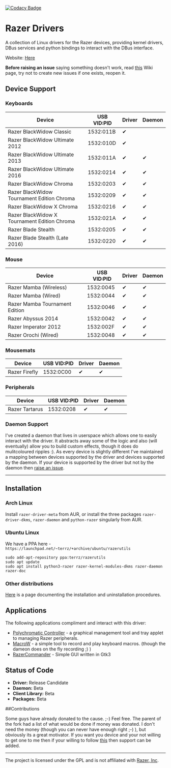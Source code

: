 [![Codacy Badge](https://api.codacy.com/project/badge/Grade/fd36d0d76e9842c4a7d67118bd01b275)](https://www.codacy.com/app/terry_5/razer-drivers?utm_source=github.com&amp;utm_medium=referral&amp;utm_content=terrycain/razer-drivers&amp;utm_campaign=Badge_Grade)

# Razer Drivers

A collection of Linux drivers for the Razer devices, providing kernel drivers, DBus services and python bindings to interact with the DBus interface.

Website: [Here](https://terrycain.github.io/razer-drivers/)

**Before raising an issue** saying something doesn't work, read [this](https://github.com/terrycain/razer-drivers/wiki/Troubleshooting) Wiki page, try not to create new issues if one exists, reopen it.

## Device Support
### Keyboards
| Device                                        | USB VID:PID | Driver | Daemon |
| --------------------------------------------- | ----------- | ------ | ------ |
| Razer BlackWidow Classic                      |  1532:011B  |   ✔     |        |
| Razer BlackWidow Ultimate 2012                |  1532:010D  |   ✔     |        |
| Razer BlackWidow Ultimate 2013                |  1532:011A  |   ✔     |   ✔    |
| Razer BlackWidow Ultimate 2016                |  1532:0214  |   ✔     |   ✔    |
| Razer BlackWidow Chroma                       |  1532:0203  |   ✔     |   ✔    |
| Razer BlackWidow Tournament Edition Chroma    |  1532:0209  |   ✔     |   ✔    |
| Razer BlackWidow X Chroma                     |  1532:0216  |   ✔     |   ✔    |
| Razer BlackWidow X Tournament Edition Chroma  |  1532:021A  |   ✔     |   ✔    |
| Razer Blade Stealth                           |  1532:0205  |   ✔     |   ✔    |
| Razer Blade Stealth (Late 2016)               |  1532:0220  |   ✔     |   ✔    |

### Mouse
| Device                          | USB VID:PID | Driver | Daemon |
| ------------------------------- | ----------- | ------ | ------ |
| Razer Mamba (Wireless)          |  1532:0045  |   ✔     |   ✔    |
| Razer Mamba (Wired)             |  1532:0044  |   ✔     |   ✔    |
| Razer Mamba Tournament Edition  |  1532:0046  |   ✔     |   ✔    |
| Razer Abyssus 2014              |  1532:0042  |   ✔     |   ✔    |
| Razer Imperator 2012            |  1532:002F  |   ✔     |   ✔    |
| Razer Orochi (Wired)            |  1532:0048  |   ✔     |   ✔    |

### Mousemats
| Device        | USB VID:PID | Driver | Daemon |
| ------------- | ----------- | ------ | ------ |
| Razer Firefly |  1532:0C00  |   ✔     |   ✔     |

### Peripherals
| Device          | USB VID:PID | Driver | Daemon |
| --------------- | ----------- | ------ | ------ |
| Razer Tartarus  |  1532:0208  |   ✔     |   ✔     |

### Daemon Support
I've created a daemon that lives in userspace which allows one to easily interact with the driver. It abstracts away some of the logic and also (will eventually) allow you to build
custom effects, though it does do mulitcoloured ripples :). As every device is slightly different I've maintained a mapping between devices supported by the driver and devices supported
by the daemon. If your device is supported by the driver but not by the daemon then [raise an issue](https://github.com/terrycain/razer-drivers/issues/new).

---

## Installation

### Arch Linux

Install `razer-driver-meta` from AUR, or install the three packages `razer-driver-dkms`, `razer-daemon` and `python-razer` singularly from AUR.

### Ubuntu Linux
We have a PPA here - `https://launchpad.net/~terrz/+archive/ubuntu/razerutils`

```
sudo add-apt-repository ppa:terrz/razerutils
sudo apt update
sudo apt install python3-razer razer-kernel-modules-dkms razer-daemon razer-doc
```

### Other distributions

[Here](https://github.com/terrycain/razer-drivers/wiki/Installation) is a page documenting the installation and uninstallation procedures.

## Applications

The following applications compliment and interact with this driver:

* [Polychromatic Controller](https://github.com/lah7/polychromatic-controller) - a graphical management tool and tray applet to managing Razer peripherals.
* [MacroW](https://github.com/igorbb/MacroW) - a simple tool to record and play keyboard macros. (though the dameon does on the fly recording ;) )
* [RazerCommander](https://github.com/GabMus/razerCommander) - Simple GUI written in Gtk3

## Status of Code

 - **Driver:** Release Candidate
 - **Daemon:** Beta
 - **Client Library:** Beta
 - **Packages:** Beta

##Contributions

Some guys have already donated to the cause. ;-) Feel free.
The parent of the fork had a list of what would be done if money was donated. I don't need the money (though you can never have enough right ;-) ), but obviously its a great motivator.
If you want you device and your not willing to get one to me then if your willing to follow [this](https://github.com/terrycain/razer-drivers/wiki/Reverse-Engineering-USB-Protocol) then support can be added.

---

The project is licensed under the GPL and is not affiliated with [Razer, Inc](http://www.razerzone.com/).
